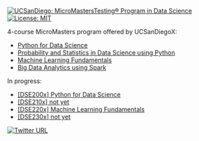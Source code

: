 [![UCSanDiego: MicroMastersTesting<sup>&reg;</sup> Program in Data Science](https://img.shields.io/badge/UCSanDiego-MicroMasters%C2%AE%20Program%20in%20Data%20Science-blue)](https://www.edx.org/micromasters/uc-san-diegox-data-science) [![License: MIT](https://img.shields.io/badge/License-MIT-green.svg)](https://github.com/kabartay/EdX-UCSanDiegoX-DS/blob/master/LICENSE)

4-course MicroMasters program offered by UCSanDiegoX:

* [Python for Data Science](https://www.edx.org/course/python-for-data-science-2)
* [Probability and Statistics in Data Science using Python](https://www.edx.org/course/probability-and-statistics-in-data-science-using-p)
* [Machine Learning Fundamentals](https://www.edx.org/course/machine-learning-fundamentals-2)
* [Big Data Analytics using Spark](https://www.edx.org/course/big-data-analytics-using-spark)

In progress:
* [[DSE200x] Python for Data Science](https://github.com/kabartay/EdX-UCSanDiegoX-DS/tree/master/DSE200x)  
* [[DSE210x] not yet](https://github.com/kabartay/EdX-UCSanDiegoX-DS/tree/master/DSE210x)
* [[DSE220x] Machine Learning Fundamentals](https://github.com/kabartay/EdX-UCSanDiegoX-DS/tree/master/DSE220x)  
* [[DSE230x] not yet](https://github.com/kabartay/EdX-UCSanDiegoX-DS/tree/master/DSE230x)


[![Twitter URL](https://img.shields.io/twitter/url/https/twitter.com/fold_left.svg?style=social&label=Follow%20%40circassia_ai)](https://twitter.com/circassia_ai)
